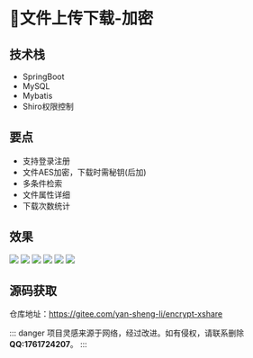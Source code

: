 # 📁文件上传下载-加密

<MyGlobalComponent />

## 技术栈
- SpringBoot
- MySQL
- Mybatis
- Shiro权限控制

## 要点
- 支持登录注册
- 文件AES加密，下载时需秘钥(后加)
- 多条件检索
- 文件属性详细
- 下载次数统计

## 效果
![](http://cdn.qiniu.liyansheng.top/img/20240609161715.png)
![](http://cdn.qiniu.liyansheng.top/img/20240609161735.png)
![](http://cdn.qiniu.liyansheng.top/img/20240609161752.png)
![](http://cdn.qiniu.liyansheng.top/img/20240609161830.png)
![](http://cdn.qiniu.liyansheng.top/img/20240609161853.png)
![](http://cdn.qiniu.liyansheng.top/img/20240609161940.png)




## 源码获取
<PasswordProtected>

仓库地址：https://gitee.com/yan-sheng-li/encrypt-xshare

</PasswordProtected>

::: danger
项目灵感来源于网络，经过改进。如有侵权，请联系删除 **QQ:1761724207**。
:::